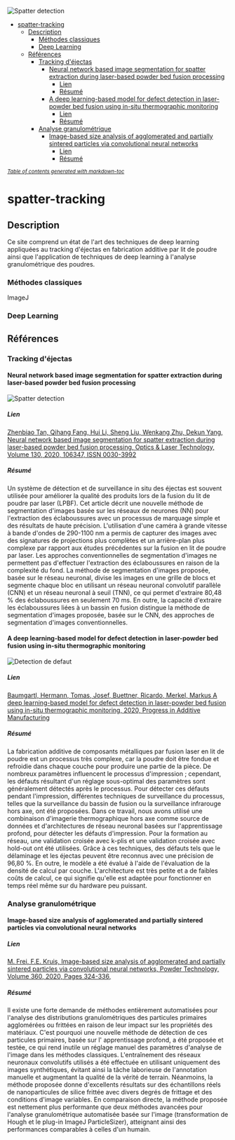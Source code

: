 ![Spatter detection](www.gifs.com/gif/vgWjAg "Spatter examples")


- [spatter-tracking](#spatter-tracking)
  * [Description](#description)
    + [Méthodes classiques](#m-thodes-classiques)
    + [Deep Learning](#deep-learning)
  * [Références](#r-f-rences)
    + [Tracking d'éjectas](#tracking-d--jectas)
      - [Neural network based image segmentation for spatter extraction during laser-based powder bed fusion processing](#neural-network-based-image-segmentation-for-spatter-extraction-during-laser-based-powder-bed-fusion-processing)
        * [Lien](#lien)
        * [Résumé](#r-sum-)
      - [A deep learning-based model for defect detection in laser-powder bed fusion using in-situ thermographic monitoring](#a-deep-learning-based-model-for-defect-detection-in-laser-powder-bed-fusion-using-in-situ-thermographic-monitoring)
        * [Lien](#lien-1)
        * [Résumé](#r-sum--1)
    + [Analyse granulométrique](#analyse-granulom-trique)
      - [Image-based size analysis of agglomerated and partially sintered particles via convolutional neural networks](#image-based-size-analysis-of-agglomerated-and-partially-sintered-particles-via-convolutional-neural-networks)
        * [Lien](#lien-2)
        * [Résumé](#r-sum--2)

<small><i><a href='http://ecotrust-canada.github.io/markdown-toc/'>Table of contents generated with markdown-toc</a></i></small>



# spatter-tracking

## Description 

Ce site comprend un état de l'art des techniques de deep learning appliquées au tracking d'éjectas en fabrication additive par lit de poudre ainsi
que l'application de techniques de deep learning à l'analyse granulométrique des poudres.

### Méthodes classiques

ImageJ

### Deep Learning



## Références

### Tracking d'éjectas

#### Neural network based image segmentation for spatter extraction during laser-based powder bed fusion processing

![Spatter detection](https://ars.els-cdn.com/content/image/1-s2.0-S0030399220309804-gr5.jpg "Spatter detection")

##### Lien

[Zhenbiao Tan, Qihang Fang, Hui Li, Sheng Liu, Wenkang Zhu, Dekun Yang,
Neural network based image segmentation for spatter extraction during laser-based powder bed fusion processing,
Optics & Laser Technology,
Volume 130,
2020,
106347,
ISSN 0030-3992](https://www.sciencedirect.com/science/article/pii/S0030399220309804?dgcid=rss_sd_all)

##### Résumé 

Un système de détection et de surveillance in situ des éjectas est souvent utilisée pour améliorer la qualité des produits lors de la fusion du lit de poudre par laser (LPBF). Cet article décrit une nouvelle méthode de segmentation d'images basée sur les réseaux de neurones (NN) pour l'extraction des éclaboussures avec un processus de marquage simple et des résultats de haute précision. L'utilisation d'une caméra à grande vitesse à bande d'ondes de 290-1100 nm a permis de capturer des images avec des signatures de projections plus complètes et un arrière-plan plus complexe par rapport aux études précédentes sur la fusion en lit de poudre par laser. Les approches conventionnelles de segmentation d'images ne permettent pas d'effectuer l'extraction des éclaboussures en raison de la complexité du fond. La méthode de segmentation d'images proposée, basée sur le réseau neuronal, divise les images en une grille de blocs et segmente chaque bloc en utilisant un réseau neuronal convolutif parallèle (CNN) et un réseau neuronal à seuil (TNN), ce qui permet d'extraire 80,48 % des éclaboussures en seulement 70 ms. En outre, la capacité d'extraire les éclaboussures liées à un bassin en fusion distingue la méthode de segmentation d'images proposée, basée sur le CNN, des approches de segmentation d'images conventionnelles.



#### A deep learning-based model for defect detection in laser-powder bed fusion using in-situ thermographic monitoring

![Detection de defaut](https://media.springernature.com/lw685/springer-static/image/art%3A10.1007%2Fs40964-019-00108-3/MediaObjects/40964_2019_108_Fig1_HTML.png?as=webp)

##### Lien

[Baumgartl, Hermann, Tomas, Josef, Buettner, Ricardo, Merkel, Markus
A deep learning-based model for defect detection in laser-powder bed fusion using in-situ thermographic monitoring,
2020, Progress in Additive Manufacturing](https://link.springer.com/article/10.1007/s40964-019-00108-3)

##### Résumé 
La fabrication additive de composants métalliques par fusion laser en lit de poudre est un processus très complexe, car la poudre doit être fondue et refroidie dans chaque couche pour produire une partie de la pièce. De nombreux paramètres influencent le processus d'impression ; cependant, les défauts résultant d'un réglage sous-optimal des paramètres sont généralement détectés après le processus. Pour détecter ces défauts pendant l'impression, différentes techniques de surveillance du processus, telles que la surveillance du bassin de fusion ou la surveillance infrarouge hors axe, ont été proposées. Dans ce travail, nous avons utilisé une combinaison d'imagerie thermographique hors axe comme source de données et d'architectures de réseau neuronal basées sur l'apprentissage profond, pour détecter les défauts d'impression. Pour la formation au réseau, une validation croisée avec k-plis et une validation croisée avec hold-out ont été utilisées. Grâce à ces techniques, des défauts tels que le délaminage et les éjectas peuvent être reconnus avec une précision de 96,80 %. En outre, le modèle a été évalué à l'aide de l'évaluation de la densité de calcul par couche. L'architecture est très petite et a de faibles coûts de calcul, ce qui signifie qu'elle est adaptée pour fonctionner en temps réel même sur du hardware peu puissant.

### Analyse granulométrique

#### Image-based size analysis of agglomerated and partially sintered particles via convolutional neural networks

##### Lien

[M. Frei, F.E. Kruis,
Image-based size analysis of agglomerated and partially sintered particles via convolutional neural networks,
Powder Technology,
Volume 360,
2020,
Pages 324-336,](https://www.sciencedirect.com/science/article/pii/S003259101930854X)

##### Résumé 

Il existe une forte demande de méthodes entièrement automatisées pour l'analyse des distributions granulométriques des particules primaires agglomérées ou frittées en raison de leur impact sur les propriétés des matériaux. C'est pourquoi une nouvelle méthode de détection de ces particules primaires, basée sur l' apprentissage profond, a été proposée et testée, ce qui rend inutile un réglage manuel des paramètres d'analyse de l'image dans les méthodes classiques.
L'entraînement des réseaux neuronaux convolutifs utilisés a été effectuée en utilisant uniquement des images synthétiques, évitant ainsi la tâche laborieuse de l'annotation manuelle et augmentant la qualité de la vérité de terrain. Néanmoins, la méthode proposée donne d'excellents résultats sur des échantillons réels de nanoparticules de silice frittée avec divers degrés de frittage et des conditions d'image variables.
En comparaison directe, la méthode proposée est nettement plus performante que deux méthodes avancées pour l'analyse granulométrique automatisée basée sur l'image (transformation de Hough et le plug-in ImageJ ParticleSizer), atteignant ainsi des performances comparables à celles d'un humain.
